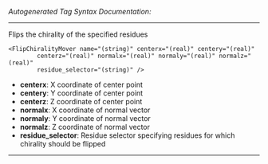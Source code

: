 _Autogenerated Tag Syntax Documentation:_

---
Flips the chirality of the specified residues

```
<FlipChiralityMover name="(string)" centerx="(real)" centery="(real)"
        centerz="(real)" normalx="(real)" normaly="(real)" normalz="(real)"
        residue_selector="(string)" />
```

-   **centerx**: X coordinate of center point
-   **centery**: Y coordinate of center point
-   **centerz**: Z coordinate of center point
-   **normalx**: X coordinate of normal vector
-   **normaly**: Y coordinate of normal vector
-   **normalz**: Z coordinate of normal vector
-   **residue_selector**: Residue selector specifying residues for which chirality should be flipped

---
